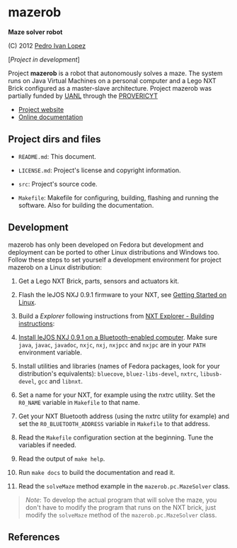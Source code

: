 # mazerob #############################################################

**Maze solver robot**

(C) 2012 [Pedro Ivan Lopez](http://pedroivanlopez.com)

[*Project in development*]

Project **mazerob** is a robot that autonomously solves a maze.  The system
runs on Java Virtual Machines on a personal computer and a Lego NXT Brick
configured as a master-slave architecture.  Project mazerob was partially
funded by [UANL](http://www.uanl.mx) through the
[PROVERICYT](http://www.uanl.mx/universidad/investigacion/apoyos/provericyt.html)

- [Project website](http://pedroivanlopez.com/mazerob)
- [Online documentation](http://pedroivanlopez.com/mazerob/doc)

## Project dirs and files ############################################

- `README.md`: This document.

- `LICENSE.md`: Project's license and copyright information.

- `src`: Project's source code.

- `Makefile`: Makefile for configuring, building, flashing and running the
  software.  Also for building the documentation.

## Development #######################################################

mazerob has only been developed on Fedora but development and deployment can be
ported to other Linux distributions and Windows too.  Follow these steps to set
yourself a development environment for project mazerob on a Linux distribution:

1. Get a Lego NXT Brick, parts, sensors and actuators kit.

2. Flash the leJOS NXJ 0.9.1 firmware to your NXT, see [Getting Started on
   Linux][].

3. Build a *Explorer* following instructions from [NXT Explorer - Building
   instructions][]:

4. [Install leJOS NXJ 0.9.1 on a Bluetooth-enabled computer][Getting Started on Linux]. Make sure `java`, `javac`, `javadoc`, `nxjc`, `nxj`, `nxjpcc` and `nxjpc` are in your `PATH` environment variable.

5. Install utilities and libraries (names of Fedora packages, look for your
   distribution's equivalents): `bluecove`, `bluez-libs-devel`, `nxtrc`,
   `libusb-devel`, `gcc` and `libnxt`.

6. Set a name for your NXT, for example using the nxtrc utility.  Set the
   `R0_NAME` variable in `Makefile` to that name.

7. Get your NXT Bluetooth address (using the nxtrc utility for example) and set
   the `R0_BLUETOOTH_ADDRESS` variable in `Makefile` to that address.

8. Read the `Makefile` configuration section at the beginning.  Tune the
   variables if needed.

9. Read the output of `make help`.

10. Run `make docs` to build the documentation and read it.

11. Read the `solveMaze` method example in the `mazerob.pc.MazeSolver` class.

> *Note*: To develop the actual program that will solve the maze, you don't
> have to modify the program that runs on the NXT brick, just modify the
> `solveMaze` method of the `mazerob.pc.MazeSolver` class.

## References ########################################################

[NXT Explorer - Building instructions]:
http://www.nxtprograms.com/NXT2/explorer/steps.html
"NXT Explorer - Building instructions"

[Getting Started on Linux]:
http://www.lejos.org/nxt/nxj/tutorial/Preliminaries/GettingStartedLinux.htm
"Getting Started on Linux"
